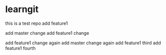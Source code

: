 # learngit
this is a test repo
add feature1

add master change
add feature1 change

add feature1 change again
add master change again
add feature1 third
add feature1 fourth
